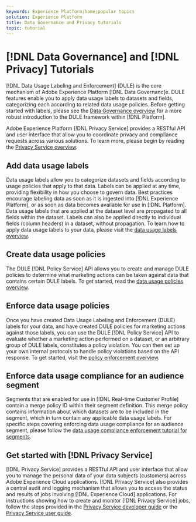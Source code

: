 ```yaml
---
keywords: Experience Platform;home;popular topics
solution: Experience Platform
title: Data Governance and Privacy tutorials
topic: tutorial
---
```


# [!DNL Data Governance] and [!DNL Privacy] Tutorials

[!DNL Data Usage Labeling and Enforcement] (DULE) is the core mechanism of Adobe Experience Platform [!DNL Data Governanc]e. DULE features enable you to apply data usage labels to datasets and fields, categorizing each according to related data usage policies. Before getting started with labels, please see the [Data Governance overview](../data-governance/home.md) for a more robust introduction to the DULE framework within [!DNL Platform].

Adobe Experience Platform [!DNL Privacy Service] provides a RESTful API and user interface that allow you to coordinate privacy and compliance requests across various solutions. To learn more, please begin by reading the [Privacy Service overview](../privacy-service/home.md).

## Add data usage labels

Data usage labels allow you to categorize datasets and fields according to usage policies that apply to that data. Labels can be applied at any time, providing flexibility in how you choose to govern data. Best practices encourage labeling data as soon as it is ingested into [!DNL Experience Platform], or as soon as data becomes available for use in [!DNL Platform]. Data usage labels that are applied at the dataset level are propagated to all fields within the dataset. Labels can also be applied directly to individual fields (column headers) in a dataset, without propagation. To learn how to apply data usage labels to your data, please visit the [data usage labels overview](../data-governance/labels/overview.md).

## Create data usage policies

The DULE [!DNL Policy Service] API allows you to create and manage DULE policies to determine what marketing actions can be taken against data that contains certain DULE labels. To get started, read the [data usage policies overview](../data-governance/policies/overview.md).

## Enforce data usage policies

Once you have created Data Usage Labeling and Enforcement (DULE) labels for your data, and have created DULE policies for marketing actions against those labels, you can use the DULE [!DNL Policy Service] API to evaluate whether a marketing action performed on a dataset, or an arbitrary group of DULE labels, constitutes a policy violation. You can then set up your own internal protocols to handle policy violations based on the API response. To get started, visit the [policy enforcement overview](../data-governance/enforcement/overview.md).

## Enforce data usage compliance for an audience segment

Segments that are enabled for use in [!DNL Real-time Customer Profile] contain a merge policy ID within their segment definition. This merge policy contains information about which datasets are to be included in the segment, which in turn contain any applicable data usage labels. For specific steps covering enforcing data usage compliance for an audience segment, please follow the [data usage compliance enforcement tutorial for segments](../segmentation/tutorials/governance.md).

## Get started with [!DNL Privacy Service]

[!DNL Privacy Service] provides a RESTful API and user interface that allow you to manage the personal data of your data subjects (customers) across Adobe Experience Cloud applications. [!DNL Privacy Service] also provides a central audit and logging mechanism that allows you to access the status and results of jobs involving [!DNL Experience Cloud] applications. For instructions showing how to create and monitor [!DNL Privacy Service] jobs, follow the steps provided in the [Privacy Service developer guide](../privacy-service/api/getting-started.md) or the [Privacy Service user guide](../privacy-service/ui/overview.md).